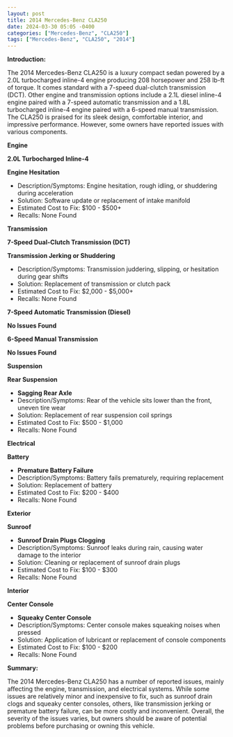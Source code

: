 ```yaml
---
layout: post
title: 2014 Mercedes-Benz CLA250
date: 2024-03-30 05:05 -0400
categories: ["Mercedes-Benz", "CLA250"]
tags: ["Mercedes-Benz", "CLA250", "2014"]
---
```

**Introduction:**

The 2014 Mercedes-Benz CLA250 is a luxury compact sedan powered by a 2.0L turbocharged inline-4 engine producing 208 horsepower and 258 lb-ft of torque. It comes standard with a 7-speed dual-clutch transmission (DCT). Other engine and transmission options include a 2.1L diesel inline-4 engine paired with a 7-speed automatic transmission and a 1.8L turbocharged inline-4 engine paired with a 6-speed manual transmission. The CLA250 is praised for its sleek design, comfortable interior, and impressive performance. However, some owners have reported issues with various components.

**Engine**

**2.0L Turbocharged Inline-4**

**Engine Hesitation**
* Description/Symptoms: Engine hesitation, rough idling, or shuddering during acceleration
* Solution: Software update or replacement of intake manifold
* Estimated Cost to Fix: $100 - $500+
* Recalls: None Found

**Transmission**

**7-Speed Dual-Clutch Transmission (DCT)**

**Transmission Jerking or Shuddering**
* Description/Symptoms: Transmission juddering, slipping, or hesitation during gear shifts
* Solution: Replacement of transmission or clutch pack
* Estimated Cost to Fix: $2,000 - $5,000+
* Recalls: None Found

**7-Speed Automatic Transmission (Diesel)**

**No Issues Found**

**6-Speed Manual Transmission**

**No Issues Found**

**Suspension**

**Rear Suspension**
* **Sagging Rear Axle**
* Description/Symptoms: Rear of the vehicle sits lower than the front, uneven tire wear
* Solution: Replacement of rear suspension coil springs
* Estimated Cost to Fix: $500 - $1,000
* Recalls: None Found

**Electrical**

**Battery**
* **Premature Battery Failure**
* Description/Symptoms: Battery fails prematurely, requiring replacement
* Solution: Replacement of battery
* Estimated Cost to Fix: $200 - $400
* Recalls: None Found

**Exterior**

**Sunroof**
* **Sunroof Drain Plugs Clogging**
* Description/Symptoms: Sunroof leaks during rain, causing water damage to the interior
* Solution: Cleaning or replacement of sunroof drain plugs
* Estimated Cost to Fix: $100 - $300
* Recalls: None Found

**Interior**

**Center Console**
* **Squeaky Center Console**
* Description/Symptoms: Center console makes squeaking noises when pressed
* Solution: Application of lubricant or replacement of console components
* Estimated Cost to Fix: $100 - $200
* Recalls: None Found

**Summary:**

The 2014 Mercedes-Benz CLA250 has a number of reported issues, mainly affecting the engine, transmission, and electrical systems. While some issues are relatively minor and inexpensive to fix, such as sunroof drain clogs and squeaky center consoles, others, like transmission jerking or premature battery failure, can be more costly and inconvenient. Overall, the severity of the issues varies, but owners should be aware of potential problems before purchasing or owning this vehicle.
